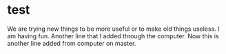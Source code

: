 # test

We are trying new things to be more useful or to make old things useless.
I am having fun. 
Another line that I added through the computer. 
Now this is another line added from computer on master.
